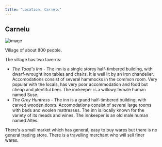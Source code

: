 ```yaml
---
title: "Location: Carnelu"
---
```


## Carnelu

![image](/images/carnelu-map.svg)

Village of about 800 people.

The village has two taverns:

- _The Toad's Inn_ - The inn is a single storey half-timbered building,
  with dwarf-wrought iron tables and chairs. It is well lit by an iron
  chandelier. Accomodations consist of several hammocks in the common
  room. Very popular with the locals, has very poor accommodation and
  food but cheap and plentiful beer. The innkeeper is a willowy female
  human named Suse.
- _The Grey Huntress_ - The inn is a grand half-timbered building, with
  carved wooden doors. Accomodations consist of several large rooms
  with beds and woolen mattresses. The inn is locally known for the
  variety of its meads and wines. The innkeeper is an old male human
  named Altes.

There's a small market which has general, easy to buy wares but there
is no general trading store. There is a travelling merchant who will
sell finer wares.

